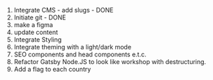 1. Integrate CMS - add slugs - DONE
2. Initiate git - DONE
3. make a figma
4. update content
5. Integrate Styling
6. Integrate theming with a light/dark mode
7. SEO components and head components e.t.c.
8. Refactor Gatsby Node.JS to look like workshop with destructuring.
9. Add a flag to each country
